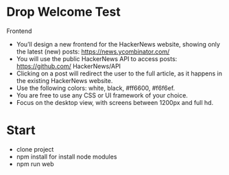 # Drop Welcome Test 
Frontend
- You’ll design a new frontend for the HackerNews website, showing only the latest
(new) posts: https://news.ycombinator.com/
- You will use the public HackerNews API to access posts: https://github.com/
HackerNews/API
- Clicking on a post will redirect the user to the full article, as it happens in the
existing HackerNews website.
- Use the following colors: white, black, #ff6600, #f6f6ef.
- You are free to use any CSS or UI framework of your choice.
- Focus on the desktop view, with screens between 1200px and full hd.

# Start 
- clone project 
- npm install for install node modules
- npm run web
